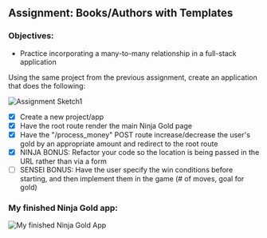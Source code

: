 ## Assignment: Books/Authors with Templates

### Objectives:

- Practice incorporating a many-to-many relationship in a full-stack application

Using the same project from the previous assignment, create an application that does the following:

![Assignment Sketch1](./images/ninja-gold-ci.png)

- [x] Create a new project/app
- [x] Have the root route render the main Ninja Gold page
- [x] Have the "/process_money" POST route increase/decrease the user's gold by an appropriate amount and redirect to the root route
- [x] NINJA BONUS: Refactor your code so the location is being passed in the URL rather than via a form
- [ ] SENSEI BONUS: Have the user specify the win conditions before starting, and then implement them in the game (# of moves, goal for gold)

### My finished Ninja Gold app:

![My finished Ninja Gold App](./images/my_finished_ninja_gold_app.png)
